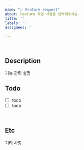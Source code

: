 ```yaml
---
name: "✅ Feature request"
about: Feature 작업 사항을 입력해주세요.
title: ''
labels: ''
assignees: ''

---
```


<br>

## Description
기능 관련 설명
<br>

## Todo
- [ ] todo
- [ ]  todo
<br>

## Etc
기타 사항
<br>
